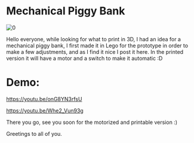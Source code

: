 # Mechanical Piggy Bank
![0](https://user-images.githubusercontent.com/38251711/119189917-f390db80-ba7c-11eb-8711-9b3f4911eb61.jpg)


Hello everyone, while looking for what to print in 3D, I had an idea for a mechanical piggy bank, I first made it in Lego for the prototype in order to make a few adjustments, and as I find it nice I post it here. In the printed version it will have a motor and a switch to make it automatic :D

# Demo:
https://youtu.be/onG8YN3rfsU

https://youtu.be/Whe2_Vun93g


There you go, see you soon for the motorized and printable version :)

Greetings to all of you.
